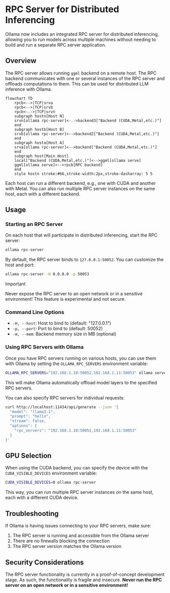 # RPC Server for Distributed Inferencing

Ollama now includes an integrated RPC server for distributed inferencing, allowing you to run models across multiple machines without needing to build and run a separate RPC server application.

## Overview

The RPC server allows running `ggml` backend on a remote host. The RPC backend communicates with one or several instances of the RPC server and offloads computations to them. This can be used for distributed LLM inference with Ollama.

```mermaid
flowchart TD
    rpcb<-->|TCP|srva
    rpcb<-->|TCP|srvb
    rpcb<-.->|TCP|srvn
    subgraph hostn[Host N]
    srvn[ollama rpc-server]<-.->backend3["Backend (CUDA,Metal,etc.)"]
    end
    subgraph hostb[Host B]
    srvb[ollama rpc-server]<-->backend2["Backend (CUDA,Metal,etc.)"]
    end
    subgraph hosta[Host A]
    srva[ollama rpc-server]<-->backend["Backend (CUDA,Metal,etc.)"]
    end
    subgraph host[Main Host]
    local["Backend (CUDA,Metal,etc.)"]<-->ggml[ollama serve]
    ggml[ollama serve]<-->rpcb[RPC backend]
    end
    style hostn stroke:#66,stroke-width:2px,stroke-dasharray: 5 5
```

Each host can run a different backend, e.g., one with CUDA and another with Metal. You can also run multiple RPC server instances on the same host, each with a different backend.

## Usage

### Starting an RPC Server

On each host that will participate in distributed inferencing, start the RPC server:

```bash
ollama rpc-server
```

By default, the RPC server binds to `127.0.0.1:50052`. You can customize the host and port:

```bash
ollama rpc-server -H 0.0.0.0 -p 50053
```

> [!IMPORTANT]
> Never expose the RPC server to an open network or in a sensitive environment! This feature is experimental and not secure.

### Command Line Options

- `-H, --host`: Host to bind to (default: "127.0.0.1")
- `-p, --port`: Port to bind to (default: 50052)
- `-m, --mem`: Backend memory size in MB (optional)

### Using RPC Servers with Ollama

Once you have RPC servers running on various hosts, you can use them with Ollama by setting the `OLLAMA_RPC_SERVERS` environment variable:

```bash
OLLAMA_RPC_SERVERS="192.168.1.10:50052,192.168.1.11:50053" ollama serve
```

This will make Ollama automatically offload model layers to the specified RPC servers.

You can also specify RPC servers for individual requests:

```bash
curl http://localhost:11434/api/generate --json '{
  "model": "llama3.1",
  "prompt": "hello",
  "stream": false,
  "options": {
    "rpc_servers": "192.168.1.10:50052,192.168.1.11:50053"
  }
}'
```

## GPU Selection

When using the CUDA backend, you can specify the device with the `CUDA_VISIBLE_DEVICES` environment variable:

```bash
CUDA_VISIBLE_DEVICES=0 ollama rpc-server
```

This way, you can run multiple RPC server instances on the same host, each with a different CUDA device.

## Troubleshooting

If Ollama is having issues connecting to your RPC servers, make sure:

1. The RPC server is running and accessible from the Ollama server
2. There are no firewalls blocking the connection
3. The RPC server version matches the Ollama version

## Security Considerations

The RPC server functionality is currently in a proof-of-concept development stage. As such, the functionality is fragile and insecure. **Never run the RPC server on an open network or in a sensitive environment!**